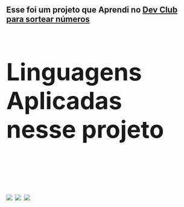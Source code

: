<h2>Esse foi um projeto que Aprendi no <a href="https://rodolfomori.com.br/devclub"a>Dev Club para sortear números<h2><a>

<h1>Linguagens Aplicadas nesse projeto</h1>
<br>
<br>
<img src="https://img.shields.io/badge/HTML5-E34F26?style=for-the-badge&logo=html5&logoColor=white">
<img src="https://img.shields.io/badge/CSS3-1572B6?style=for-the-badge&logo=css3&logoColor=white">
<img src="https://img.shields.io/badge/JavaScript-F7DF1E?style=for-the-badge&logo=javascript&logoColor=black">
